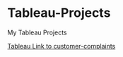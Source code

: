 # Tableau-Projects
My Tableau Projects

[Tableau Link to customer-complaints](https://public.tableau.com/views/customer_complaints_17396997452270/CUSTOMERCOMPLAINTS?:language=en-US&publish=yes&:sid=&:redirect=auth&:display_count=n&:origin=viz_share_link)
